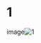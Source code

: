 # 1

image![1](https://github.com/las-7-maravillas-del-mundo-moderno/las-7-maravillas-del-mundo-moderno.github.io/assets/145174802/33bd5936-03c2-4988-b3db-dbc25619b4a7)
